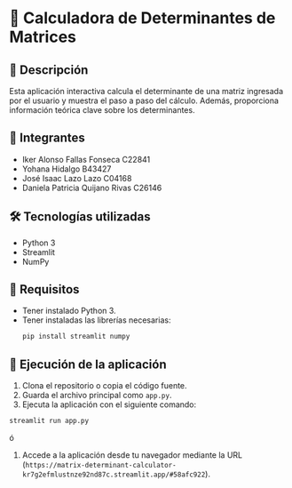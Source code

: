 # 📘 Calculadora de Determinantes de Matrices

## 📌 Descripción
Esta aplicación interactiva calcula el determinante de una matriz ingresada por el usuario y muestra el paso a paso del cálculo. Además, proporciona información teórica clave sobre los determinantes.

## 🧩 Integrantes
- Iker Alonso Fallas Fonseca C22841
- Yohana Hidalgo B43427
- José Isaac Lazo Lazo C04168
- Daniela Patricia Quijano Rivas C26146

## 🛠️ Tecnologías utilizadas
- Python 3
- Streamlit
- NumPy

## 📝 Requisitos
- Tener instalado Python 3.
- Tener instaladas las librerías necesarias:
  ```bash
  pip install streamlit numpy
  ```

## 🚀 Ejecución de la aplicación
1. Clona el repositorio o copia el código fuente.
2. Guarda el archivo principal como `app.py`.
3. Ejecuta la aplicación con el siguiente comando:
  ```bash
  streamlit run app.py
  ```

  ó

1. Accede a la aplicación desde tu navegador mediante la URL (`https://matrix-determinant-calculator-kr7g2efmlustnze92nd87c.streamlit.app/#58afc922`).